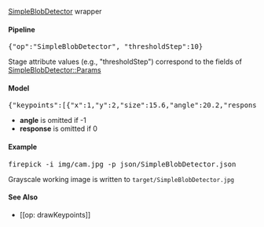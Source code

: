 [SimpleBlobDetector](http://docs.opencv.org/modules/features2d/doc/common_interfaces_of_feature_detectors.html#simpleblobdetector)  wrapper

#### Pipeline
<pre>{"op":"SimpleBlobDetector", "thresholdStep":10}</pre>
Stage attribute values (e.g., "thresholdStep") correspond to the fields of [SimpleBlobDetector::Params](http://docs.opencv.org/modules/features2d/doc/common_interfaces_of_feature_detectors.html#simpleblobdetector)

#### Model
<pre>{"keypoints":[{"x":1,"y":2,"size":15.6,"angle":20.2,"response":1}]}</pre>
* **angle** is omitted if -1
* **response** is omitted if 0

#### Example
<pre>firepick -i img/cam.jpg -p json/SimpleBlobDetector.json</pre>
Grayscale working image is written to `target/SimpleBlobDetector.jpg`

#### See Also
* [[op: drawKeypoints]]
